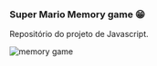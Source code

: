 ### Super Mario Memory game :grin:

Repositório do projeto de Javascript.


![memory game](https://user-images.githubusercontent.com/105800188/172461393-bc621ca5-4e78-465f-b278-0a8962a1c61e.png)
